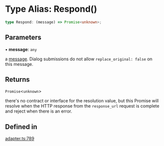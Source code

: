 # Type Alias: Respond()

```ts
type Respond: (message) => Promise<unknown>;
```

## Parameters

• **message**: `any`

a [message](https://api.slack.com/docs/interactive-message-field-guide#top-level_message_fields).
  Dialog submissions do not allow `replace_original: false` on this message.

## Returns

`Promise`\<`unknown`\>

there's no contract or interface for the resolution value, but this Promise will resolve when the HTTP
  response from the `response_url` request is complete and reject when there is an error.

## Defined in

[adapter.ts:789](https://github.com/slackapi/node-slack-sdk/blob/c15385ef93ccdde9702f52f7d1f445999203d794/packages/interactive-messages/src/adapter.ts#L789)
